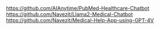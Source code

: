 https://github.com/AIAnytime/PubMed-Healthcare-Chatbot
https://github.com/Navezjt/Llama2-Medical-Chatbot
https://github.com/Navezjt/Medical-Help-App-using-GPT-4V
